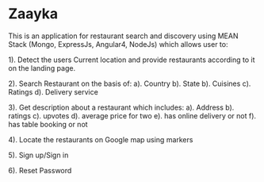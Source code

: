 # Zaayka

This is an application for restaurant search and discovery using MEAN Stack (Mongo, ExpressJs, Angular4, NodeJs) which allows user to:

1). Detect the users Current location and provide restaurants according to it on the landing page.

2). Search Restaurant on the basis of:
  a). Country
  b). State
  b). Cuisines
  c). Ratings
  d). Delivery service

3). Get description about a restaurant which includes:
  a). Address
  b). ratings
  c). upvotes
  d). average price for two 
  e). has online delivery or not
  f). has table booking or not

4). Locate the restaurants on Google map using markers

5). Sign up/Sign in

6). Reset Password
